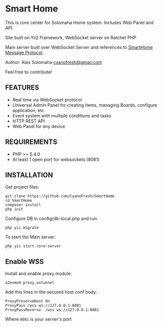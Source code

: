 Smart Home
============================

This is core center for Solomaha Home system. Includes Web Panel and API.

Site built on Yii2 Framework, WebSocket server on Ratchet PHP

Main server built over WebSocket Server and references to [SmartHome Message Protocol](https://github.com/CyanoFresh/SHMP).

Author: Alex Solomaha <cyanofresh@gmail.com>

Feel free to contribute!

FEATURES
------------

- Real time via WebSocket protocol
- Universal Admin Panel for creating Items, managing Boards, configure application, etc
- Event system with multiple conditions and tasks
- HTTP REST API
- Web Panel for any device

REQUIREMENTS
------------

- PHP >= 5.4.0
- At least 1 open port for websockets (8081)


INSTALLATION
------------

Get project files:

~~~
git clone https://github.com/CyanoFresh/SmartHome
cd SmartHome
composer install
php init
~~~

Configure DB in config/db-local.php and run:

~~~
php yii migrate
~~~


To start the Main server:

~~~
php yii start-core-server
~~~

Enable WSS
----

Install and enable proxy module:

~~~
a2enmod proxy_wstunnel
~~~

Add this lines in the secured host conf body:

~~~
ProxyPreserveHost On
ProxyPass /wss ws://127.0.0.1:8081
ProxyPassReverse  /wss ws://127.0.0.1:8081
~~~

Where `8081` is your server's port

